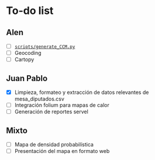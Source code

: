 # To-do list
## Alen
- [ ] [`scripts/generate_CCM.py`](./scripts/generate_CCM.py)
- [ ] Geocoding
- [ ] Cartopy

## Juan Pablo
- [x] Limpieza, formateo y extracción de datos relevantes de mesa_diputados.csv
- [ ] Integración folium para mapas de calor
- [ ] Generación de reportes servel

## Mixto
- [ ] Mapa de densidad probabilística
- [ ] Presentación del mapa en formato web
